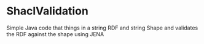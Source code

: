 # ShaclValidation
Simple Java code that things in a string RDF and string Shape and validates the RDF against the shape using JENA
